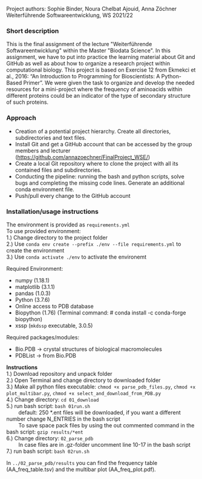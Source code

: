 
Project authors: Sophie Binder, Noura Chelbat Ajouid, Anna Zöchner <br>
Weiterführende Softwareentwicklung, WS 2021/22
<br>

### Short description

This is the final assignment of the lecture "Weiterführende Softwareentwicklung" within the Master "Biodata Science". In this assignment, 
we have to put into practice the learning material about Git and GitHub as well as about how to organize a research project within computational biology. 
This project is based on Exercise 12 from Ekmekci et al., 2016: “An Introduction to Programming for Bioscientists: A Python-Based Primer”.
We were given the task to organize and develop the needed resources for a mini-project where the frequency of aminoacids within different proteins could be 
an indicator of the type of secondary structure of such proteins.

### Approach

* Creation of a potential project hierarchy. Create all directories, subdirectories and text files.
* Install Git and get a GitHub account that can be accessed by the group members and lecturer (https://github.com/annazoechner/FinalProject_WSE/)
* Create a local Git repository where to clone the project with all its contained files and subdirectories.
* Conducting the pipeline: running the bash and python scripts, solve bugs and completing the missing code lines. Generate an additional conda environment file.
* Push/pull every change to the GitHub account

### Installation/usage instructions
The environment is provided as `requirements.yml` <br>
To use provided environment: <br>
1.) Change directory to the project folder <br>
2.) Use `conda env create --prefix ./env --file requirements.yml` to create the environment <br>
3.) Use `conda activate ./env` to activate the environemt <br>

Required Environment: 
- numpy (1.18.1) 
- matplotlib (3.1.1) 
- pandas (1.0.3)
- Python (3.7.6) 
- Online access to PDB database 
- Biopython (1.76) (Terminal command: # conda install -c conda-forge biopython)
- xssp (`mkdssp` executable, 3.0.5) 
     
Required packages/modules: 
- Bio.PDB -> crystal structures of biological macromolecules 
- PDBList -> from Bio.PDB

**Instructions**
<br>
1.) Download repository and unpack folder <br>
2.) Open Terminal and change directory to downloaded folder <br>
3.) Make all python files executable: `chmod +x parse_pdb_files.py`, `chmod +x plot_multibar.py`, `chmod +x select_and_download_from_PDB.py` <br>
4.) Change directory: `cd 01_download` <br>
5.) run bash script: `bash 01run.sh`<br>
&emsp;&emsp; default: 250 *.ent files will be downloaded, if you want a different number change N_ENTRIES in the bash script <br>
&emsp;&emsp; To save space pack files by using the out commented command in the bash script: `gzip results/*ent` <br>
6.) Change directory: `02_parse_pdb` <br>
&emsp;&emsp; In case files are in .gz-folder uncomment line 10-17 in the bash script <br>
7.) run bash script: `bash 02run.sh` <br>

In `../02_parse_pdb/results` you can find the frequency table (AA_freq_table.tsv) and the multibar plot (AA_freq_plot.pdf).


